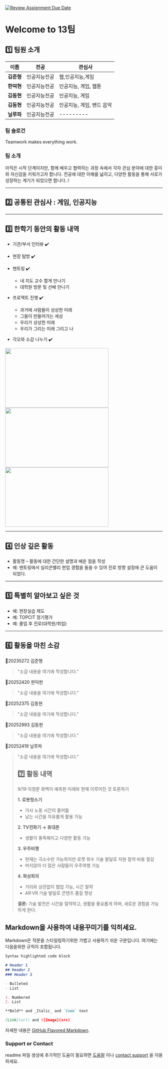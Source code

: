[![Review Assignment Due Date](https://classroom.github.com/assets/deadline-readme-button-22041afd0340ce965d47ae6ef1cefeee28c7c493a6346c4f15d667ab976d596c.svg)](https://classroom.github.com/a/gSldEXG6)
# Welcome to 13팀

## 1️⃣ 팀원 소개

| **이름** | **전공** | **관심사** |
| --- | --- | --- |
| **김준형** | 인공지능전공 | 웹,인공지능,게임 |
| **한덕현** | 인공지능전공 | 인공지능, 게임, 웹툰 |
| **김동현** | 인공지능전공 | 인공지능, 게임|
| **김동현** | 인공지능전공 | 인공지능, 게임, 밴드 음악 |
| **닐루파** | 인공지능전공 | --------- |


### 팀 슬로건

Teamwork makes everything work.

### 팀 소개

아직은 시작 단계이지만, 함께 배우고 협력하는 과정 속에서 각자 관심 분야에 대한 흥미와 자신감을 키워가고자 합니다. 전공에 대한 이해를 넓히고, 다양한 활동을 통해 서로가 성장하는 계기가 되었으면 합니다..!

***

## 2️⃣ 공통된 관심사 : 게임, 인공지능

***

## 3️⃣ 한학기 동안의 활동 내역 

- 기관/부서 인터뷰 ✔️  

- 현장 탐방 ✔️  

- 멘토링 ✔️  
  - 내 지도 교수 함게 만나기
  - 대학원 방문 및 선배 만나기

- 프로젝트 진행 ✔️  
  - 과거에 사람들이 상상한 미래
  - 그들이 만들어가는 세상
  - 우리가 상상한 미래
  - 우리가 그리는 미래 그리고 나

- 각오와 소감 나누기 ✔️  


<!-- 활동 사진 추가 예시 -->
<img src="https://pixnio.com/free-images/2017/08/14/2017-08-14-13-09-09-960x651.jpg?text=활동사진1" width="330" height="190"/>
<img src="https://pixnio.com/free-images/2017/08/14/2017-08-14-20-51-02-960x640.jpg?text=활동사진2" width="330" height="190"/>
<img src="https://pixnio.com/free-images/2017/08/15/2017-08-15-10-05-39-960x640.jpg?text=활동사진3" width="330" height="190"/>

***

## 4️⃣ 인상 깊은 활동

- 활동명 – 활동에 대한 간단한 설명과 배운 점을 작성  
- 예: 멘토링에서 실리콘밸리 현업 경험을 들을 수 있어 진로 방향 설정에 큰 도움이 되었다.  

***

## 5️⃣ 특별히 알아보고 싶은 것
- 예: 현장실습 제도
- 예: TOPCIT 정기평가
- 예: 졸업 후 진로(대학원/취업)

***

## 6️⃣ 활동을 마친 소감

🔗20235272 김준형
> "소감 내용을 여기에 작성합니다."

🔗20252420 한덕현
> "소감 내용을 여기에 작성합니다."

🔗20252375 김동현
> "소감 내용을 여기에 작성합니다."

🔗20252993 김동현
> "소감 내용을 여기에 작성합니다."

🔗20252419 닐루파
> "소감 내용을 여기에 작성합니다."
>
> ## 7️⃣ 활동 내역
> 9/19
> 이정문 화백이 예측한 미래와 현재 이루어진 것 토론하기
> 
> **1. 로봇청소기**  
> - 가사 노동 시간이 줄어듦  
> - 남는 시간을 자유롭게 활용 가능  
>
> **2. TV전화기 → 휴대폰**  
> - 생활이 풍족해지고 다양한 활동 가능  
>
> **3. 우주비행**  
> - 현재는 극소수만 가능하지만 로켓 회수 기술 발달로 자원 절약·비용 절감  
> - 머지않아 더 많은 사람들이 우주여행 가능  
>
> **4. 화상회의**  
> - 거리와 상관없이 협업 가능, 시간 절약  
> - AR·VR 기술 발달로 콘텐츠 품질 향상  
>
>  **결론:** 기술 발전은 시간을 절약하고, 생활을 풍요롭게 하며, 새로운 경험을 가능하게 한다.


## Markdown을 사용하여 내용꾸미기를 익히세요.

Markdown은 작문을 스타일링하기위한 가볍고 사용하기 쉬운 구문입니다. 여기에는 다음을위한 규칙이 포함됩니다.

```markdown
Syntax highlighted code block

# Header 1
## Header 2
### Header 3

- Bulleted
- List

1. Numbered
2. List

**Bold** and _Italic_ and `Code` text

[Link](url) and ![Image](src)
```

자세한 내용은 [GitHub Flavored Markdown](https://guides.github.com/features/mastering-markdown/).

### Support or Contact

readme 파일 생성에 추가적인 도움이 필요하면 [도움말](https://help.github.com/articles/about-readmes/) 이나 [contact support](https://github.com/contact) 을 이용하세요.


